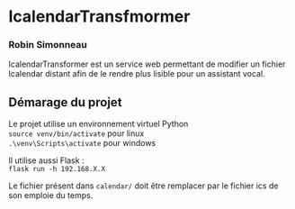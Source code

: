 # IcalendarTransfmormer 
### Robin Simonneau  

IcalendarTransformer est un service web permettant de modifier un fichier Icalendar distant afin de le rendre plus lisible pour un assistant vocal.

## Démarage du projet 

Le projet utilise un environnement virtuel Python  
``source venv/bin/activate`` pour linux  
``.\venv\Scripts\activate`` pour windows  

Il utilise aussi Flask :  
``flask run -h 192.168.X.X``  

Le fichier présent dans ``calendar/`` doit être remplacer par le fichier ics de son emploie du temps.
